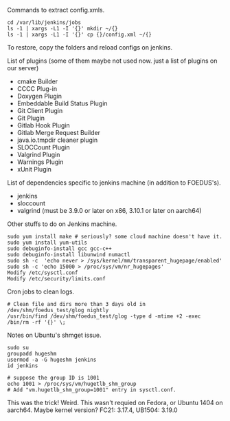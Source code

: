 
Commands to extract config.xmls.

    cd /var/lib/jenkins/jobs
    ls -1 | xargs -L1 -I '{}' mkdir ~/{}
    ls -1 | xargs -L1 -I '{}' cp {}/config.xml ~/{}

To restore, copy the folders and reload configs on jenkins.


List of plugins (some of them maybe not used now. just a list of plugins on our server)

* cmake Builder
* CCCC Plug-in
* Doxygen Plugin
* Embeddable Build Status Plugin
* Git Client Plugin
* Git Plugin
* Gitlab Hook Plugin
* Gitlab Merge Request Builder
* java.io.tmpdir cleaner plugin
* SLOCCount Plugin
* Valgrind Plugin
* Warnings Plugin
* xUnit Plugin


List of dependencies specific to jenkins machine (in addition to FOEDUS's).

* jenkins
* sloccount
* valgrind (must be 3.9.0 or later on x86, 3.10.1 or later on aarch64)

Other stuffs to do on Jenkins machine.

    sudo yum install make # seriously? some cloud machine doesn't have it.
    sudo yum install yum-utils
    sudo debuginfo-install gcc gcc-c++
    sudo debuginfo-install libunwind numactl
    sudo sh -c  'echo never > /sys/kernel/mm/transparent_hugepage/enabled'
    sudo sh -c 'echo 15000 > /proc/sys/vm/nr_hugepages'
    Modify /etc/sysctl.conf
    Modify /etc/security/limits.conf

Cron jobs to clean logs.

    # Clean file and dirs more than 3 days old in /dev/shm/foedus_test/glog nightly
    /usr/bin/find /dev/shm/foedus_test/glog -type d -mtime +2 -exec /bin/rm -rf '{}' \;


Notes on Ubuntu's shmget issue.

    sudo su
    groupadd hugeshm
    usermod -a -G hugeshm jenkins
    id jenkins

    # suppose the group ID is 1001
    echo 1001 > /proc/sys/vm/hugetlb_shm_group
    # Add "vm.hugetlb_shm_group=1001" entry in sysctl.conf.

This was the trick! Weird. This wasn't requied on Fedora, or Ubuntu 1404 on aarch64.
Maybe kernel version? FC21: 3.17.4, UB1504: 3.19.0
